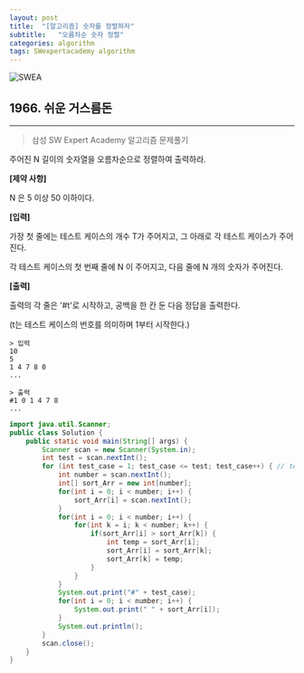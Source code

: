 ```yaml
---
layout: post
title:  "[알고리즘] 숫자를 정렬하자"
subtitle:   "오름차순 숫자 정렬"
categories: algorithm
tags: SWexpertacademy algorithm
---
```

![SWEA](https://img.shields.io/badge/SWEA-D2-blue?logo=Java)


## 1966. 쉬운 거스름돈
---
> 삼성 SW Expert Academy 알고리즘 문제풀기

주어진 N 길이의 숫자열을 오름차순으로 정렬하여 출력하라.

**[제약 사항]**

N 은 5 이상 50 이하이다.


**[입력]**

가장 첫 줄에는 테스트 케이스의 개수 T가 주어지고, 그 아래로 각 테스트 케이스가 주어진다.

각 테스트 케이스의 첫 번째 줄에 N 이 주어지고, 다음 줄에 N 개의 숫자가 주어진다.


**[출력]**

출력의 각 줄은 '#t'로 시작하고, 공백을 한 칸 둔 다음 정답을 출력한다.

(t는 테스트 케이스의 번호를 의미하며 1부터 시작한다.)


```
> 입력
10
5
1 4 7 8 0
...

> 출력
#1 0 1 4 7 8
...
```

```java
import java.util.Scanner;
public class Solution {
	public static void main(String[] args) {
		Scanner scan = new Scanner(System.in);
		int test = scan.nextInt();
		for (int test_case = 1; test_case <= test; test_case++) { // test case 만큼 Loop
			int number = scan.nextInt();
			int[] sort_Arr = new int[number];
			for(int i = 0; i < number; i++) {
				sort_Arr[i] = scan.nextInt();
			}
			for(int i = 0; i < number; i++) {
				for(int k = i; k < number; k++) {
					if(sort_Arr[i] > sort_Arr[k]) {
						int temp = sort_Arr[i];
						sort_Arr[i] = sort_Arr[k];
						sort_Arr[k] = temp;
					}
				}
			}
			System.out.print("#" + test_case);
			for(int i = 0; i < number; i++) {
				System.out.print(" " + sort_Arr[i]);
			}
			System.out.println();
		}
		scan.close();
	}
}
```
